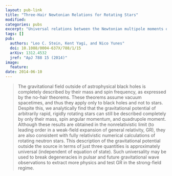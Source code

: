 ```yaml
---
layout: pub-link
title: "Three-Hair Newtonian Relations for Rotating Stars"
modified:
categories: pubs
excerpt: "Universal relations between the Newtonian multipole moments of rotating stars. "
tags: []
pub:
  authors: "Leo C. Stein, Kent Yagi, and Nico Yunes"
  doi: 10.1088/0004-637X/788/1/15
  arXiv: 1312.4532
  jref: "ApJ 788 15 (2014)"
image:
  feature:
date: 2014-06-10
---
```


> The gravitational field outside of astrophysical black holes is
> completely described by their mass and spin frequency, as expressed
> by the no-hair theorems. These theorems assume vacuum spacetimes,
> and thus they apply only to black holes and not to stars. Despite
> this, we analytically find that the gravitational potential of
> arbitrarily rapid, rigidly rotating stars can still be described
> completely by only their mass, spin angular momentum, and quadrupole
> moment. Although these results are obtained in the nonrelativistic
> limit (to leading order in a weak-field expansion of general
> relativity, GR), they are also consistent with fully relativistic
> numerical calculations of rotating neutron stars. This description
> of the gravitational potential outside the source in terms of just
> three quantities is approximately universal (independent of equation
> of state). Such universality may be used to break degeneracies in
> pulsar and future gravitational wave observations to extract more
> physics and test GR in the strong-field regime.
